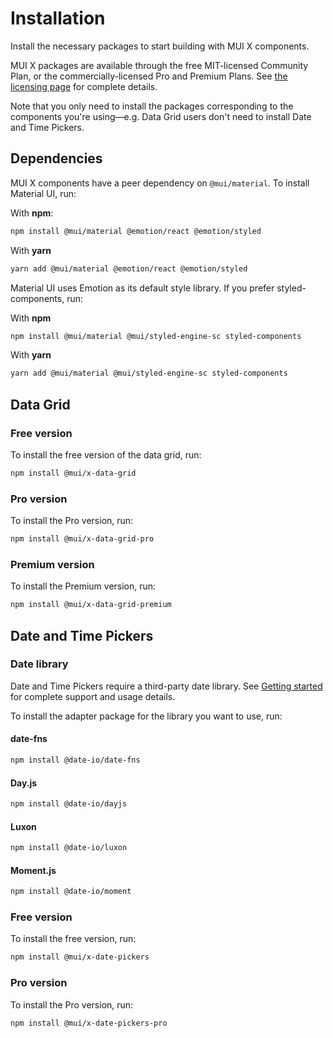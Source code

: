 # Installation

<p class="description">Install the necessary packages to start building with MUI X components.</p>

MUI X packages are available through the free MIT-licensed Community Plan, or the commercially-licensed Pro and Premium Plans.
See [the licensing page](/x/introduction/licensing/) for complete details.

Note that you only need to install the packages corresponding to the components you're using—e.g. Data Grid users don't need to install Date and Time Pickers.

## Dependencies

MUI X components have a peer dependency on `@mui/material`.
To install Material UI, run:

With **npm**:

```sh
npm install @mui/material @emotion/react @emotion/styled
```

With **yarn**

```sh
yarn add @mui/material @emotion/react @emotion/styled
```

Material UI uses Emotion as its default style library.
If you prefer styled-components, run:

With **npm**

```sh
npm install @mui/material @mui/styled-engine-sc styled-components
```

With **yarn**

```sh
yarn add @mui/material @mui/styled-engine-sc styled-components
```

## Data Grid

### Free version

To install the free version of the data grid, run:

```sh
npm install @mui/x-data-grid
```

### Pro version

To install the Pro version, run:

```sh
npm install @mui/x-data-grid-pro
```

### Premium version

To install the Premium version, run:

```sh
npm install @mui/x-data-grid-premium
```

## Date and Time Pickers

### Date library

Date and Time Pickers require a third-party date library.
See [Getting started](/x/react-date-pickers/getting-started/) for complete support and usage details.

To install the adapter package for the library you want to use, run:

#### date-fns

```sh
npm install @date-io/date-fns
```

#### Day.js

```sh
npm install @date-io/dayjs
```

#### Luxon

```sh
npm install @date-io/luxon
```

#### Moment.js

```sh
npm install @date-io/moment
```

### Free version

To install the free version, run:

```sh
npm install @mui/x-date-pickers
```

### Pro version

To install the Pro version, run:

```sh
npm install @mui/x-date-pickers-pro
```
